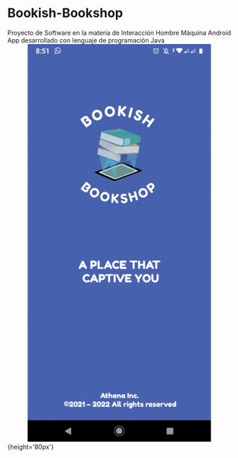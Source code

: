 # Bookish-Bookshop
Proyecto de Software en la materia de Interacción Hombre Máquina 
Android App desarrollado con lenguaje de programación Java
![Image text](https://github.com/hlbv17/Bookish-Bookshop/blob/main/appBookish.gif){height='80px'}

